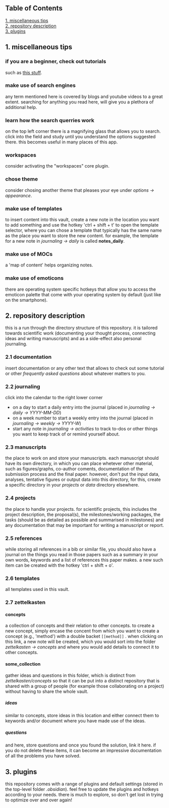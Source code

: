 ## Table of Contents  
[1. miscellaneous tips](#1-miscellaneous-tips)  
[2. repository description](#2-repository-description)  
[3. plugins](#3-plugins)

## 1. miscellaneous tips

### if you are a beginner, check out tutorials
such as [this stuff](https://www.youtube.com/watch?v=QgbLb6QCK88&list=PL3NaIVgSlAVLHty1-NuvPa9V0b0UwbzBd).

### make use of search engines
any term mentioned here is covered by blogs and youtube videos to a great extent. searching for anything you read here, will give you a plethora of additional help.

### learn how the search querries work
on the top left corner there is a magnifying glass that allows you to search. click into the field and study until you understand the options suggested there. this becomes useful in many places of this app.

### workspaces
consider activating the "workspaces" core plugin.

### chose theme
consider chosing another theme that pleases your eye under *options -> appearance*.

### make use of templates
to insert content into this vault, create a new note in the location you want to add something and use the hotkey 'ctrl + shift + t' to open the template selector, where you can chose a template that typically has the same name as the place you want to store the new content. for example, the template for a new note in *journaling -> daily* is called **notes_daily**.

### make use of MOCs
a 'map of content' helps organizing notes.

### make use of emoticons
there are operating system specific hotkeys that allow you to access the emoticon palette that come with your operating system by default (just like on the smartphone).

## 2. repository description
this is a run through the directory structure of this repository. it is tailored towards scientific work (documenting your thought process, connecting ideas and writing manuscripts) and as a side-effect also personal journaling.

### 2.1 documentation
insert documentation or any other text that allows to check out some tutorial or other *frequently asked questions* about whatever matters to you.

### 2.2 journaling
click into the calendar to the right lower corner
- on a day to start a daily entry into the journal (placed in *journaling -> daily -> YYYY-MM-DD*)
- on a week number to start a weekly entry into the journal (placed in *journaling -> weekly -> YYYY-W*)
- start any note in *journaling -> activities* to track to-dos or other things you want to keep track of or remind yourself about. 

### 2.3 manuscripts
the place to work on and store your manuscripts. each manuscript should have its own directory, in which you can place whetever other material, such as figures/graphs, co-author coments, documentation of the submission process and the final paper. however, don't put the input data, analyses, tentative figures or output data into this directory, for this, create a specific directory in your *projects* or *data* directory elsewhere.

### 2.4 projects
the place to handle your projects. for scientific projects, this includes the project description, the proposal(s), the milestones/working packages, the tasks (should be as detailed as possible and summarised in milestones) and any documentation that may be important for writing a manuscript or report.

### 2.5 references
while storing all references in a bib or similar file, you should also have a journal on the things you read in those papers such as a summary in your own words, keywords and a list of references this paper makes. a new such item can be created with the hotkey 'ctrl + shift + o'.

### 2.6 templates
all templates used in this vault.

### 2.7 zettelkasten

#### concepts
a collection of concepts and their relation to other concepts. to create a new concept, simply encase the concent from which you want to create a concept (e.g., 'method') with a double backet `[[method]]` . when clicking on this link, a new note will be created, which you would sort into the folder *zettelkasten -> concepts* and where you would add details to connect it to other concepts. 

#### some_collection
gather ideas and questions in this folder, which is distinct from *zettelkasten/concepts* so that it can be put into a distinct repository that is shared with a group of people (for example those collaborating on a project) without having to share the whole vault.

##### ideas
similar to concepts, store ideas in this location and either connect them to keywords and/or document where you have made use of the ideas.

##### questions
and here, store questions and once you found the solution, link it here. if you do not delete these items, it can become an impressive documentation of all the problems you have solved.

## 3. plugins
this repository comes with a range of plugins and default settings (stored in the top-level folder *.obsidian*). feel free to update the plugins and hotkeys according to your needs. there is much to explore, so don't get lost in trying to optimize over and over again!
